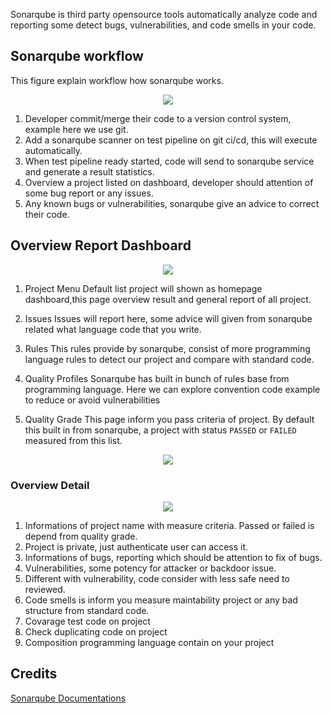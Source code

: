 Sonarqube is third party opensource tools automatically analyze code and reporting some detect bugs, vulnerabilities, and code smells in your code.

## Sonarqube workflow
This figure explain workflow how sonarqube works.
<p align="center">
    <img src="../img/sonarqube-cycle.png">
</p>

1. Developer commit/merge their code to a version control system, example here we use git.
2. Add a sonarqube scanner on test pipeline on git ci/cd, this will execute automatically.   
3. When test pipeline ready started, code will send to sonarqube service and generate a result statistics.
4. Overview a project listed on dashboard, developer should attention of some bug report or any issues.
5. Any known bugs or vulnerabilities, sonarqube give an advice to correct their code. 

## Overview Report Dashboard

<p align="center">
    <img src="../img/sonarqube-overview.png">
</p>

1. Project Menu
Default list project will shown as homepage dashboard,this page overview result and general report of all project.  

2. Issues 
Issues will report here, some advice will given from sonarqube related what language code that you write.

3. Rules
This rules provide by sonarqube, consist of more programming language rules to detect our project and compare with standard code. 

4. Quality Profiles 
Sonarqube has built in bunch of rules base from programming language. Here we can explore convention code example to reduce or avoid vulnerabilities

5. Quality Grade
This page inform you pass criteria of project. 
By default this built in from sonarqube, a project with status `PASSED` or `FAILED` measured from this list.
<p align="center">
    <img src="../img/sonarqube-pass-grade.png">
</p>


### Overview Detail 
<p align="center">
    <img src="../img/postmortem-sq-overview.png">
</p>

1. Informations of project name with measure criteria. Passed or failed is depend from quality grade.
2. Project is private, just authenticate user can access it. 
3. Informations of bugs, reporting which should be attention to fix of bugs.  
4. Vulnerabilities, some potency for attacker or backdoor issue. 
5. Different with vulnerability, code consider with less safe need to reviewed. 
6. Code smells is inform you measure maintability project or any bad structure from standard code.
7. Covarage test code on project
8. Check duplicating code on project
9. Composition programming language contain on your project 

## Credits
[Sonarqube Documentations](https://docs.sonarqube.org/latest/) 